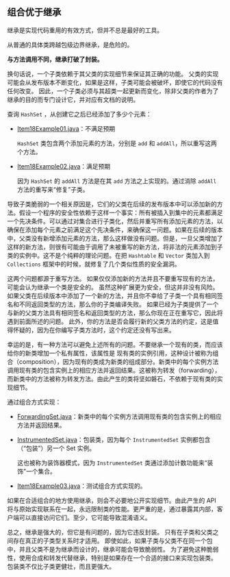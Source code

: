 ## 组合优于继承

继承是实现代码重用的有效方式，但并不总是最好的工具。

从普通的具体类跨越包级边界继承，是危险的。

**与方法调用不同，继承打破了封装。** 

换句话说，一个子类依赖于其父类的实现细节来保证其正确的功能。 父类的实现可能会从发布版本不断变化，如果是这样，子类可能会被破坏，即使它的代码没有任何改变。 因此，一个子类必须与其超类一起更新而变化，除非父类的作者为了继承的目的而专门设计它，并对应有文档的说明。

查询 `HashSet` ，从创建它之后已经添加了多少个元素：

- [Item18Example01.java](ClassesAndInterfaces/src/main/java/com/jueee/item18/Item18Example01.java)：不满足预期

  `HashSet` 类包含两个添加元素的方法，分别是 `add` 和 `addAll`，所以重写这两个方法。

- [Item18Example02.java](ClassesAndInterfaces/src/main/java/com/jueee/item18/Item18Example02.java)：满足预期

  因为 `HashSet` 的 `addAll` 方法是在其 `add` 方法之上实现的。通过消除 `addAll` 方法的重写来“修复”子类。

导致子类脆弱的一个相关原因是，它们的父类在后续的发布版本中可以添加新的方法。假设一个程序的安全性依赖于这样一个事实：所有被插入到集中的元素都满足一个先决条件。可以通过对集合进行子类化，然后并重写所有添加元素的方法，以确保在添加每个元素之前满足这个先决条件，来确保这一问题。如果在后续的版本中，父类没有新增添加元素的方法，那么这样做没有问题。但是，一旦父类增加了这样的新方法，则很有可能由于调用了未被重写的新方法，将非法的元素添加到子类的实例中。这不是个纯粹的理论问题。在把 `Hashtable` 和 `Vector` 类加入到 `Collections` 框架中的时候，就修复了几个类似性质的安全漏洞。

这两个问题都源于重写方法。 如果仅仅添加新的方法并且不要重写现有的方法，可能会认为继承一个类是安全的。 虽然这种扩展更为安全，但这并非没有风险。 如果父类在后续版本中添加了一个新的方法，并且你不幸给了子类一个具有相同签名和不同返回类型的方法，那么你的子类编译失败。 如果已经为子类提供了一个与新的父类方法具有相同签名和返回类型的方法，那么你现在正在重写它，因此将遇到前面所述的问题。 此外，你的方法是否会履行新的父类方法的约定，这是值得怀疑的，因为在你编写子类方法时，这个约定还没有写出来。

幸运的是，有一种方法可以避免上述所有的问题。不要继承一个现有的类，而应该给你的新类增加一个私有属性，该属性是 现有类的实例引用，这种设计被称为组合（composition），因为现有的类成为新类的组成部分。新类中的每个实例方法调用现有类的包含实例上的相应方法并返回结果。这被称为转发（forwarding），而新类中的方法被称为转发方法。由此产生的类将坚如磐石，不依赖于现有类的实现细节。

通过组合方式实现：

- [ForwardingSet.java](ClassesAndInterfaces/src/main/java/com/jueee/item18/ForwardingSet.java)：新类中的每个实例方法调用现有类的包含实例上的相应方法并返回结果。

- [InstrumentedSet.java](ClassesAndInterfaces/src/main/java/com/jueee/item18/InstrumentedSet.java)：包装类，因为每个 `InstrumentedSet` 实例都包含（“包装”）另一个 Set 实例。 

  这也被称为装饰器模式，因为 `InstrumentedSet` 类通过添加计数功能来“装饰”一个集合。

-	[Item18Example03.java](ClassesAndInterfaces/src/main/java/com/jueee/item18/Item18Example03.java)：测试组合方式实现的。

如果在合适组合的地方使用继承，则会不必要地公开实现细节。由此产生的 API 将与原始实现联系在一起，永远限制类的性能。更严重的是，通过暴露其内部，客户端可以直接访问它们。至少，它可能导致混淆语义。

总之，继承是强大的，但它是有问题的，因为它违反封装。 只有在子类和父类之间存在真正的子类型关系时才适用。 即使如此，如果子类与父类不在同一个包中，并且父类不是为继承而设计的，继承可能会导致脆弱性。 为了避免这种脆弱性，使用合成和转发代替继承，特别是如果存在一个合适的接口来实现包装类。 包装类不仅比子类更健壮，而且更强大。